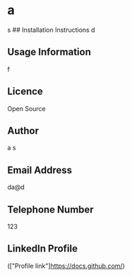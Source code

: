 # a 
s ## Installation Instructions 
 d 
 ## Usage Information 
 f 
 ## Licence 
 Open Source 
 ## Author 
 a s 
## Email Address 
 da@d 
 ## Telephone Number 
 123 
 ## LinkedIn Profile 
 (["Profile link"]https://docs.github.com/) 
 